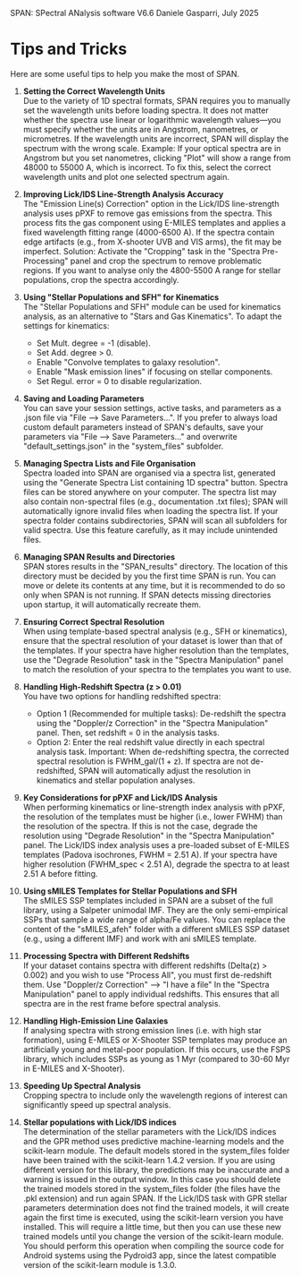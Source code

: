 SPAN: SPectral ANalysis software V6.6
Daniele Gasparri, July 2025

# Tips and Tricks #

Here are some useful tips to help you make the most of SPAN.

1. **Setting the Correct Wavelength Units**  
Due to the variety of 1D spectral formats, SPAN requires you to manually set the wavelength units before loading spectra.
It does not matter whether the spectra use linear or logarithmic wavelength values—you must specify whether the units are in Angstrom, nanometres, or micrometres.
If the wavelength units are incorrect, SPAN will display the spectrum with the wrong scale.
Example: If your optical spectra are in Angstrom but you set nanometres, clicking "Plot" will show a range from 48000 to 55000 A, which is incorrect.
To fix this, select the correct wavelength units and plot one selected spectrum again.


2. **Improving Lick/IDS Line-Strength Analysis Accuracy**  
The "Emission Line(s) Correction" option in the Lick/IDS line-strength analysis uses pPXF to remove gas emissions from the spectra. This process fits the gas component using E-MILES templates and applies a fixed wavelength fitting range (4000-6500 A). If the spectra contain edge artifacts (e.g., from X-shooter UVB and VIS arms), the fit may be imperfect.
Solution: Activate the "Cropping" task in the "Spectra Pre-Processing" panel and crop the spectrum to remove problematic regions. If you want to analyse only the 4800-5500 A range for stellar populations, crop the spectra accordingly.


3. **Using "Stellar Populations and SFH" for Kinematics**  
The "Stellar Populations and SFH" module can be used for kinematics analysis, as an alternative to "Stars and Gas Kinematics". To adapt the settings for kinematics:
    - Set Mult. degree = -1 (disable).
    - Set Add. degree > 0.
    - Enable "Convolve templates to galaxy resolution".
    - Enable "Mask emission lines" if focusing on stellar components.
    - Set Regul. error = 0 to disable regularization.


4. **Saving and Loading Parameters**  
You can save your session settings, active tasks, and parameters as a .json file via "File --> Save Parameters...".
If you prefer to always load custom default parameters instead of SPAN's defaults, save your parameters via "File --> Save Parameters..." and overwrite "default_settings.json" in the "system_files" subfolder.


5. **Managing Spectra Lists and File Organisation**  
Spectra loaded into SPAN are organised via a spectra list, generated using the "Generate Spectra List containing 1D spectra" button. Spectra files can be stored anywhere on your computer. The spectra list may also contain non-spectral files (e.g., documentation .txt files); SPAN will automatically ignore invalid files when loading the spectra list.
If your spectra folder contains subdirectories, SPAN will scan all subfolders for valid spectra. Use this feature carefully, as it may include unintended files.


6. **Managing SPAN Results and Directories**  
SPAN stores results in the "SPAN_results" directory. The location of this directory must be decided by you the first time SPAN is run. You can move or delete its contents at any time, but it is recommended to do so only when SPAN is not running.
If SPAN detects missing directories upon startup, it will automatically recreate them.


7. **Ensuring Correct Spectral Resolution**  
When using template-based spectral analysis (e.g., SFH or kinematics), ensure that the spectral resolution of your dataset is lower than that of the templates. If your spectra have higher resolution than the templates, use the "Degrade Resolution" task in the "Spectra Manipulation" panel to match the resolution of your spectra to the templates you want to use.


8. **Handling High-Redshift Spectra (z > 0.01)**  
You have two options for handling redshifted spectra:
    - Option 1 (Recommended for multiple tasks): De-redshift the spectra using the "Doppler/z Correction" in the "Spectra Manipulation" panel. Then, set redshift = 0 in the analysis tasks.
    - Option 2: Enter the real redshift value directly in each spectral analysis task.
Important:
When de-redshifting spectra, the corrected spectral resolution is FWHM_gal/(1 + z). If spectra are not de-redshifted, SPAN will automatically adjust the resolution in kinematics and stellar population analyses.


9. **Key Considerations for pPXF and Lick/IDS Analysis**  
When performing kinematics or line-strength index analysis with pPXF, the resolution of the templates must be higher (i.e., lower FWHM) than the resolution of the spectra.
If this is not the case, degrade the resolution using "Degrade Resolution" in the "Spectra Manipulation" panel.
The Lick/IDS index analysis uses a pre-loaded subset of E-MILES templates (Padova isochrones, FWHM = 2.51 A).
If your spectra have higher resolution (FWHM_spec < 2.51 A), degrade the spectra to at least 2.51 A before fitting.


10. **Using sMILES Templates for Stellar Populations and SFH**  
The sMILES SSP templates included in SPAN are a subset of the full library, using a Salpeter unimodal IMF.
They are the only semi-empirical SSPs that sample a wide range of alpha/Fe values.
You can replace the content of the "sMILES_afeh" folder with a different sMILES SSP dataset (e.g., using a different IMF) and work with ani sMILES template.


11. **Processing Spectra with Different Redshifts**  
If your dataset contains spectra with different redshifts (Delta(z) > 0.002) and you wish to use "Process All", you must first de-redshift them.
Use "Doppler/z Correction" --> "I have a file" In the "Spectra Manipulation" panel to apply individual redshifts.
This ensures that all spectra are in the rest frame before spectral analysis.


12. **Handling High-Emission Line Galaxies**  
If analysing spectra with strong emission lines (i.e. with high star formation), using E-MILES or X-Shooter SSP templates may produce an artificially young and metal-poor population.
If this occurs, use the FSPS library, which includes SSPs as young as 1 Myr (compared to 30-60 Myr in E-MILES and X-Shooter).


13. **Speeding Up Spectral Analysis**  
Cropping spectra to include only the wavelength regions of interest can significantly speed up spectral analysis.


14. **Stellar populations with Lick/IDS indices**  
The determination of the stellar parameters with the Lick/IDS indices and the GPR method uses predictive machine-learning models and the scikit-learn module. The default models stored in the system_files folder have been trained with the scikit-learn 1.4.2 version. If you are using different version for this library, the predictions may be inaccurate and a warning is issued in the output window. In this case you should delete the trained models stored in the system_files folder (the files have the .pkl extension) and run again SPAN. If the Lick/IDS task with GPR stellar parameters determination does not find the trained models, it will create again the first time is executed, using the scikit-learn version you have installed. This will require a little time, but then you can use these new trained models until you change the version of the scikit-learn module. You should perform this operation when compiling the source code for Android systems using the Pydroid3 app, since the latest compatible version of the scikit-learn module is 1.3.0.
